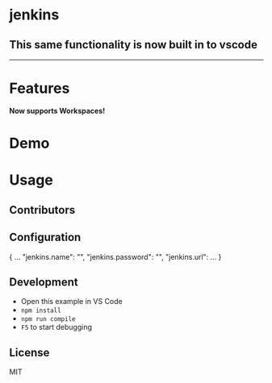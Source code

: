 # jenkins


## This same functionality is now built in to vscode


----

# Features

**Now supports Workspaces!**


# Demo


# Usage


## Contributors



## Configuration

{
...
  "jenkins.name": "",
  "jenkins.password": "",
  "jenkins.url":
...
}

## Development

* Open this example in VS Code
* `npm install`
* `npm run compile`
* `F5` to start debugging

## License

MIT
